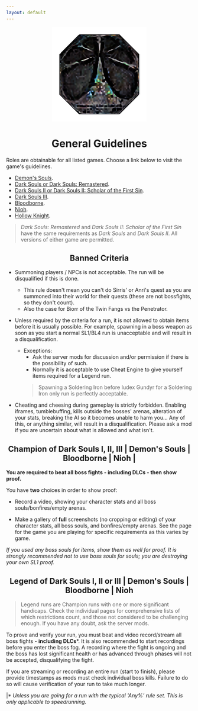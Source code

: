 ```yaml
---
layout: default
---
```

<div style="text-align:center">
<img src="images/cochighres.png">
</div>

<h1 style="text-align: center;"> General Guidelines </h1>

 Roles are obtainable for all listed games. Choose a link below to visit the game's guidelines.

 * [Demon's Souls](./des.html).
 * [Dark Souls or Dark Souls: Remastered](./ds1.html).
 * [Dark Souls II or Dark Souls II: Scholar of the First Sin](./ds2.html).
 * [Dark Souls III](./ds3.html).
 * [Bloodborne](./bb.html).
 * [Nioh](./nioh.html).
 * [Hollow Knight](./hollowknight.html).
 
>_Dark Souls: Remastered_ and _Dark Souls II: Scholar of the First Sin_ have the same requirements as _Dark Souls_ and _Dark Souls II_. All versions of either game are permitted.

<h2 style="text-align: center;"> Banned Criteria</h2>

- Summoning players / NPCs is not acceptable. The run will be disqualified if this is done. 
  - This rule doesn't mean you can't do Sirris' or Anri's quest as you are summoned into their world for their quests (these are not bossfights, so they don't count). 
  - Also the case for Biorr of the Twin Fangs vs the Penetrator.

- Unless required by the criteria for a run, it is not allowed to obtain items before it is usually possible. For example, spawning in a boss weapon as soon as you start a normal SL1/BL4 run is unacceptable and will result in a disqualification.
   - Exceptions: 
     - Ask the server mods for discussion and/or permission if there is the possibility of such.
     - Normally it is acceptable to use Cheat Engine to give yourself items required for a Legend run. 
	 > Spawning a Soldering Iron before Iudex Gundyr for a Soldering Iron only run is perfectly acceptable.

- Cheating and cheesing during gameplay is strictly forbidden. Enabling iframes, tumblebuffing, kills outside the bosses' arenas, alteration of your stats, breaking the AI so it becomes unable to harm you... Any of this, or anything similar, will result in a disqualification. Please ask a mod if you are uncertain about what is allowed and what isn't.

<h2 style="text-align: center;"> Champion of Dark Souls I, II, III | Demon's Souls | Bloodborne | Nioh | </h2>

**You are required to beat all boss fights - including DLCs - then show proof.**

You have **two** choices in order to show proof:

* Record a video, showing your character stats and all boss souls/bonfires/empty arenas.

* Make a gallery of **full** screenshots (no cropping or editing) of your character stats, all boss souls, and bonfires/empty arenas. See the page for the game you are playing for specific requirements as this varies by game.

_If you used any boss souls for items, show them as well for proof. It is strongly recommended not to use boss souls for souls; you are destroying your own SL1 proof._

<h2 style="text-align: center;"> Legend of Dark Souls I, II or III | Demon's Souls | Bloodborne | Nioh  </h2>

> Legend runs are Champion runs with one or more significant handicaps. Check the individual pages for comprehensive lists of which restrictions count, and those not considered to be challenging enough. If you have any doubt, ask the server mods.

To prove and verify your run, you must beat and video record/stream all boss fights - **including DLCs***. It is also recommended to start recordings before you enter the boss fog. A recording where the fight is ongoing and the boss has lost significant health or has advanced through phases will not be accepted, disqualifying the fight.

If you are streaming or recording an entire run (start to finish), please provide timestamps as mods must check individual boss kills. Failure to do so will cause verification of your run to take much longer.

|* _Unless you are going for a run with the typical 'Any%' rule set. This is only applicable to speedrunning._
